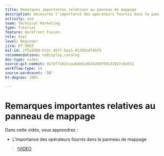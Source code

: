 ```yaml
---
title: Remarques importantes relatives au panneau de mappage
description: Découvrez l’importance des opérateurs fournis dans le panneau de mappage dans  [!DNL Adobe Workfront Fusion].
activity: use
team: Technical Marketing
type: Tutorial
feature: Workfront Fusion
role: User
level: Beginner
jira: KT-9003
exl-id: 2f5a2088-b32c-457f-baa1-913501d74b73
recommendations: noDisplay,catalog
doc-type: video
source-git-commit: d17df7162ccaab6b62db34209f50131927c0a532
workflow-type: ht
source-wordcount: '38'
ht-degree: 100%

---
```


# Remarques importantes relatives au panneau de mappage

Dans cette vidéo, vous apprendrez :

* L’importance des opérateurs fournis dans le panneau de mappage

>[!VIDEO](https://video.tv.adobe.com/v/335263/?quality=12&learn=on&enablevpops)
